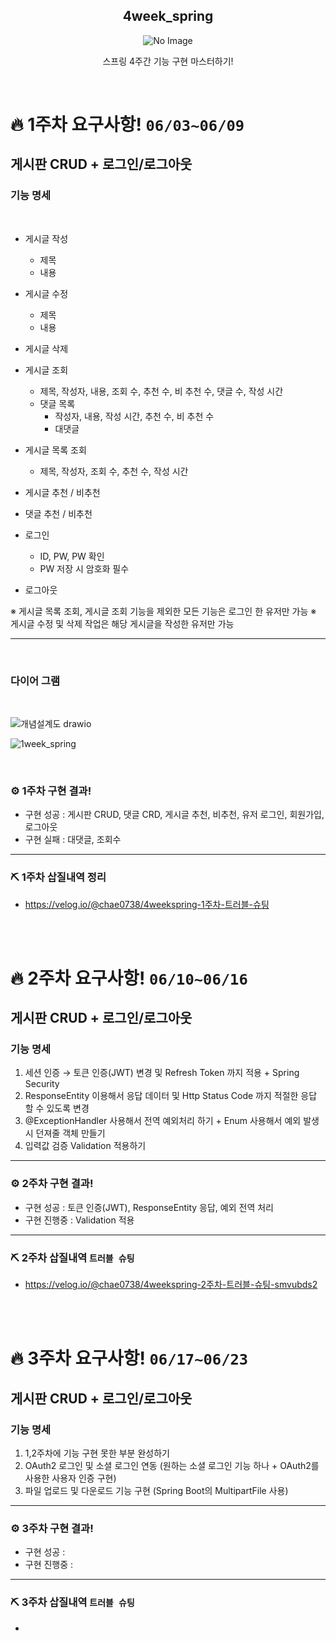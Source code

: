 
<h2 align="middle">4week_spring</h2>
<p align="middle">
<img src="https://github.com/Hun425/4week_spring/assets/147483675/c0d4f136-a8a8-4f75-b7a1-01a1de5ee139" alt="No Image">


</p>
<p align="middle">스프링 4주간 기능 구현 마스터하기!</p>

<br>

# 🔥 1주차 요구사항! `06/03~06/09`

## 게시판 CRUD + 로그인/로그아웃

### 기능 명세
<br>

- 게시글 작성
    - 제목
    - 내용
- 게시글 수정
    - 제목
    - 내용
- 게시글 삭제
- 게시글 조회
    - 제목, 작성자, 내용, 조회 수, 추천 수, 비 추천 수, 댓글 수, 작성 시간
    - 댓글 목록
        - 작성자, 내용, 작성 시간, 추천 수, 비 추천 수
        - 대댓글
- 게시글 목록 조회
    - 제목, 작성자, 조회 수, 추천 수, 작성 시간
    
- 게시글 추천 / 비추천
- 댓글 추천 / 비추천

- 로그인
    - ID, PW, PW 확인
    - PW 저장 시 암호화 필수
- 로그아웃

※ 게시글 목록 조회, 게시글 조회 기능을 제외한 모든 기능은 로그인 한 유저만 가능
※ 게시글 수정 및 삭제 작업은 해당 게시글을 작성한 유저만 가능
<br>

---

<br>

### 다이어 그램

<br>

![개념설계도 drawio](https://github.com/Hun425/4week_spring/assets/147483675/c294d9ee-96aa-47bf-8bad-f5f16716ae58)

![1week_spring](https://github.com/Hun425/4week_spring/assets/147483675/29826ca9-f7f3-477e-b5a2-4dfde4382365)



<br>

### ⚙ 1주차 구현 결과!

- 구현 성공 : 게시판 CRUD, 댓글 CRD, 게시글 추천, 비추천, 유저 로그인, 회원가입, 로그아웃
- 구현 실패 : 대댓글, 조회수

---
### ⛏ 1주차 삽질내역 정리
- https://velog.io/@chae0738/4weekspring-1주차-트러블-슈팅

<br>
<br>

# 🔥 2주차 요구사항!  `06/10~06/16`

## 게시판 CRUD + 로그인/로그아웃

### 기능 명세

1. 세션 인증 → 토큰 인증(JWT) 변경 및 Refresh Token 까지 적용 + Spring Security
2. ResponseEntity 이용해서 응답 데이터 및 Http Status Code 까지 적절한 응답 할 수 있도록 변경
3. @ExceptionHandler 사용해서 전역 예외처리 하기 + Enum 사용해서 예외 발생 시 던져줄 객체 만들기
4. 입력값 검증 Validation 적용하기

---


### ⚙ 2주차 구현 결과!

- 구현 성공 : 토큰 인증(JWT), ResponseEntity 응답, 예외 전역 처리
- 구현 진행중 : Validation 적용

---

### ⛏ 2주차 삽질내역 `트러블 슈팅`

- https://velog.io/@chae0738/4weekspring-2주차-트러블-슈팅-smvubds2
<br>
<br>


# 🔥 3주차 요구사항!  `06/17~06/23`

## 게시판 CRUD + 로그인/로그아웃

### 기능 명세

1. 1,2주차에 기능 구현 못한 부분 완성하기
2. OAuth2 로그인 및 소셜 로그인 연동 (원하는 소셜 로그인 기능 하나 + OAuth2를 사용한 사용자 인증 구현)
3. 파일 업로드 및 다운로드 기능 구현 (Spring Boot의 MultipartFile 사용)

---


### ⚙ 3주차 구현 결과!

- 구현 성공 :
- 구현 진행중 :

---
### ⛏ 3주차 삽질내역 `트러블 슈팅`

- 

